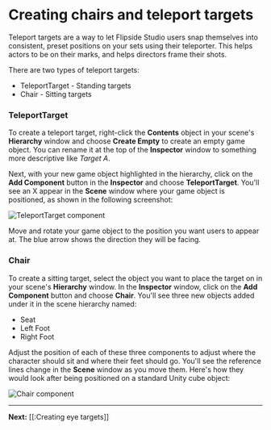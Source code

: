 # Creating chairs and teleport targets

Teleport targets are a way to let Flipside Studio users snap themselves into consistent, preset positions on your sets using their teleporter. This helps actors to be on their marks, and helps directors frame their shots.

There are two types of teleport targets:

* TeleportTarget - Standing targets
* Chair - Sitting targets

### TeleportTarget

To create a teleport target, right-click the **Contents** object in your scene's **Hierarchy** window and choose **Create Empty** to create an empty game object. You can rename it at the top of the **Inspector** window to something more descriptive like _Target A_.

Next, with your new game object highlighted in the hierarchy, click on the **Add Component** button in the **Inspector** and choose **TeleportTarget**. You'll see an X appear in the **Scene** window where your game object is positioned, as shown in the following screenshot:

![TeleportTarget component](https://www.flipsidexr.com/files/docs/graphics/teleport-target.png)

Move and rotate your game object to the position you want users to appear at. The blue arrow shows the direction they will be facing.

### Chair

To create a sitting target, select the object you want to place the target on in your scene's **Hierarchy** window. In the **Inspector** window, click on the **Add Component** button and choose **Chair**. You'll see three new objects added under it in the scene hierarchy named:

* Seat
* Left Foot
* Right Foot

Adjust the position of each of these three components to adjust where the character should sit and where their feet should go. You'll see the reference lines change in the **Scene** window as you move them. Here's how they would look after being positioned on a standard Unity cube object:

![Chair component](https://www.flipsidexr.com/files/docs/graphics/chair-target.png)

---

**Next:** [[:Creating eye targets]]
